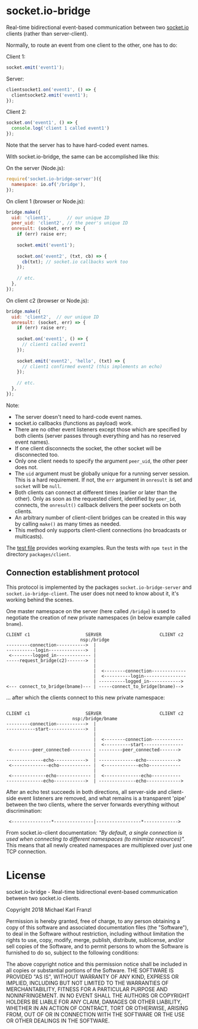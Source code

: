 # socket.io-bridge

Real-time bidirectional event-based communication between two [socket.io](https://github.com/socketio) clients (rather than server-client).

Normally, to route an event from one client to the other, one has to do:

Client 1:

````javascript
socket.emit('event1');
````

Server:

````javascript
clientsocket1.on('event1', () => {
  clientsocket2.emit('event1');
});
````

Client 2:

````javascript
socket.on('event1', () => {
  console.log('client 1 called event1')
});
````

Note that the server has to have hard-coded event names.


With socket.io-bridge, the same can be accomplished like this:


On the server (Node.js):

````javascript
require('socket.io-bridge-server')({
  namespace: io.of('/bridge'),
});

````


On client 1 (browser or Node.js):


````javascript
bridge.make({
  uid: 'client1',      // our unique ID
  peer_uid: 'client2', // the peer's unique ID
  onresult: (socket, err) => {
    if (err) raise err;
    
    socket.emit('event1');
    
    socket.on('event2', (txt, cb) => {
      cb(txt); // socket.io callbacks work too
    });
    
    // etc.
  },
});
````

On client c2 (browser or Node.js):


````javascript
bridge.make({
  uid: 'client2',  // our unique ID
  onresult: (socket, err) => {
    if (err) raise err;
  
    socket.on('event1', () => {
      // client1 called event1
    });
    
    socket.emit('event2', 'hello', (txt) => {
      // client1 confirmed event2 (this implements an echo)
    });
    
    // etc.
  },
});
````

Note:

* The server doesn't need to hard-code event names.
* socket.io callbacks (functions as payload) work.
* There are no other event listeners except those which are specified by both clients (server passes through everything and has no reserved event names).
* If one client disconnects the socket, the other socket will be disconnected too.
* Only one client needs to specify the argument `peer_uid`, the other peer does not.
* The `uid` argument must be globally unique for a running server session. This is a hard requirement. If not, the `err` argument in `onresult` is set and `socket` will be `null`.
* Both clients can connect at different times (earlier or later than the other). Only as soon as the requested client, identified by `peer_id`, connects, the `onresult()` callback delivers the peer sockets on both clients.
* An arbitrary number of client-client bridges can be created in this way by calling `make()` as many times as needed.
* This method only supports client-client connections (no broadcasts or multicasts).


The [test file](packages/client/tests/test.js) provides working examples. Run the tests with `npm test` in the directory `packages/client`.


## Connection establishment protocol

This protocol is implemented by the packages `socket.io-bridge-server` and `socket.io-bridge-client`. The user does not need to know about it, it's working behind the scenes.

One master namespace on the server (here called `/bridge`) is used to negotiate the creation of new private namespaces (in below example called `bname`).

````
CLIENT c1                     SERVER                      CLIENT c2
                            nsp:/bridge
---------connection----------->  | 
-----------login-------------->  | 
 <--------logged_in------------- | 
-----request_bridge(c2)------->  |
                                 |
                                 |  <--------connection-------------
                                 |  <----------login----------------
                                 | ----------logged_in------------>
<--- connect_to_bridge(bname)--- | -----connect_to_bridge(bname)-->

````
... after which the clients connect to this new private namespace:

````

CLIENT c1                     SERVER                      CLIENT c2
                         nsp:/bridge/bname
---------connection----------->  | 
-----------start-------------->  |
                                 |
                                 |  <--------connection------------
                                 |  <----------start---------------
 <--------peer_connected-------- | ---------peer_connected------->
                                 |
--------------echo------------>  | --------------echo------------>
 <--------------echo------------ |  <-------------echo------------
                                 |
 <-------------echo------------- |  <--------------echo-----------
--------------echo------------>  | --------------echo------------->
````
After an echo test succeeds in both directions, all server-side and client-side event listeners are removed, and what remains is a transparent 'pipe' between the two clients, where the server forwards everything without discrimination:

````
 <---------------*---------------|-----------------*------------->
````

From socket.io-client documentation: *"By default, a single connection is used when connecting to different namespaces (to minimize resources)".* This means that all newly created namespaces are multiplexed over just one TCP connection.


# License

socket.io-bridge - Real-time bidirectional event-based communication between two socket.io clients.

Copyright 2018 Michael Karl Franzl

Permission is hereby granted, free of charge, to any person obtaining a copy of this software and associated documentation files (the "Software"), to deal in the Software without restriction, including without limitation the rights to use, copy, modify, merge, publish, distribute, sublicense, and/or sell copies of the Software, and to permit persons to whom the Software is furnished to do so, subject to the following conditions:

The above copyright notice and this permission notice shall be included in all copies or substantial portions of the Software.
THE SOFTWARE IS PROVIDED "AS IS", WITHOUT WARRANTY OF ANY KIND, EXPRESS OR IMPLIED, INCLUDING BUT NOT LIMITED TO THE WARRANTIES OF MERCHANTABILITY, FITNESS FOR A PARTICULAR PURPOSE AND NONINFRINGEMENT. IN NO EVENT SHALL THE AUTHORS OR COPYRIGHT HOLDERS BE LIABLE FOR ANY CLAIM, DAMAGES OR OTHER LIABILITY, WHETHER IN AN ACTION OF CONTRACT, TORT OR OTHERWISE, ARISING FROM, OUT OF OR IN CONNECTION WITH THE SOFTWARE OR THE USE OR OTHER DEALINGS IN THE SOFTWARE.